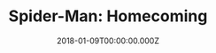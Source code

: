 ---
title: "Spider-Man: Homecoming"
year: 2017
date: 2018-01-09T00:00:00.000Z
permalink: /almanac/movies/2018-01-09-spiderman-homecoming/index.html
rating: 3
---